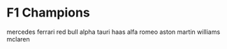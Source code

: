 # F1 Champions 
mercedes 
ferrari
red bull 
alpha tauri 
haas 
alfa romeo 
aston martin 
williams 
mclaren 
